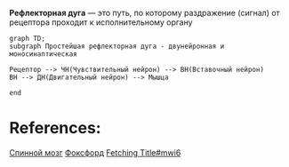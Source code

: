 **Рефлекторная дуга** — это путь, по которому раздражение (сигнал) от рецептора проходит к исполнительному органу


```mermaid
graph TD;
subgraph Простейшая рефлекторная дуга - двунейронная и моносинаптическая

Рецептор --> ЧН(Чувствительный нейрон) --> ВН(Вставочный нейрон)
ВН --> ДН(Двигательный нейрон) --> Мышца

end

```

# References:
[Спинной мозг](https://www.youtube.com/watch?v=j1yhtMv6Gn4&t=625s)
[Фоксфорд](https://foxford.ru/wiki/biologiya/reflektornyy-mehanizm-funktsionirovaniya-nervnoy-sistemy)
[Fetching Title#mwi6](https://youtu.be/2m1tRz_eg94)